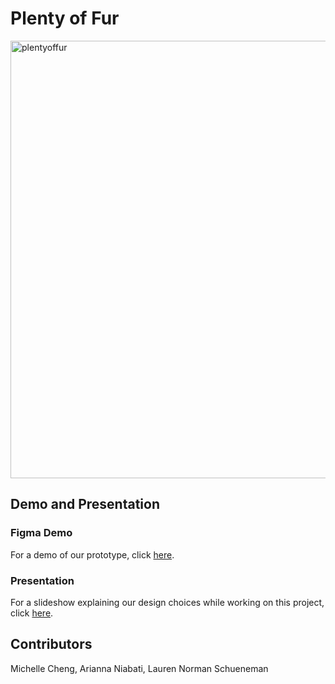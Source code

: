 # Plenty of Fur

<img src="https://github.com/chengmic/Plenty-of-Fur/assets/97090779/37cb02eb-0310-4d0c-9fad-51e5266b7a1e" alt="plentyoffur" width="700">

## Demo and Presentation
### Figma Demo
For a demo of our prototype, click [here](https://www.figma.com/proto/v8CvQ5ILlvF1tm642TVCoF/Plenty-of-Fur-Prototype?node-id=2-2&t=5Vl1gx2gsNB21g3c-0&scaling=scale-down&content-scaling=fixed&page-id=0%3A1&starting-point-node-id=2%3A2).

### Presentation
For a slideshow explaining our design choices while working on this project, click [here](https://docs.google.com/presentation/d/1ndvGcd3GhjLXcnbMfX4mOEc9iC012bocyCN9jB3UyhQ/edit?usp=sharing).

## Contributors
Michelle Cheng, Arianna Niabati, Lauren Norman Schueneman
